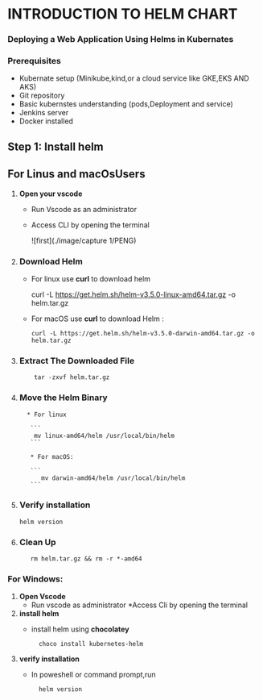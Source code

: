 # INTRODUCTION TO HELM CHART
### Deploying a Web Application Using Helms in Kubernates
### Prerequisites
* Kubernate setup (Minikube,kind,or a cloud service like GKE,EKS AND AKS)
* Git repository
* Basic kubernstes understanding (pods,Deployment and service)
* Jenkins server
* Docker installed
## Step 1: Install helm
## For Linus and macOsUsers
1. **Open your vscode**
   * Run Vscode as an administrator
   * Access CLI by opening the terminal
     
        ![first](./image/capture 1/PENG)
  
2. ### Download Helm
   
     * For linux use **curl** to download helm

       
       curl -L https://get.helm.sh/helm-v3.5.0-linux-amd64.tar.gz -o helm.tar.gz
       

      *  For macOS use **curl** to download Helm :

          
             curl -L https://get.helm.sh/helm-v3.5.0-darwin-amd64.tar.gz -o helm.tar.gz
            

4.  ### Extract The Downloaded File

     ```
         tar -zxvf helm.tar.gz
      ```

5.  ### Move the Helm Binary
          * For linux

           ```
            mv linux-amd64/helm /usr/local/bin/helm
           ```
    
           * For macOS:

           ```
              mv darwin-amd64/helm /usr/local/bin/helm
           ```
  7. ### Verify installation

        ```
        helm version
       ```    
 8. ### Clean Up

        
           rm helm.tar.gz && rm -r *-amd64
         
            
      
### For Windows:
  1. **Open Vscode**
       * Run vscode as administrator
       *Access Cli by opening the terminal
  2. **install helm**
      * install helm using **chocolatey**

        ```
          choco install kubernetes-helm
         ```
  3. **verify installation**
      * In poweshell or command prompt,run

        ```
          helm version
        ```
        
